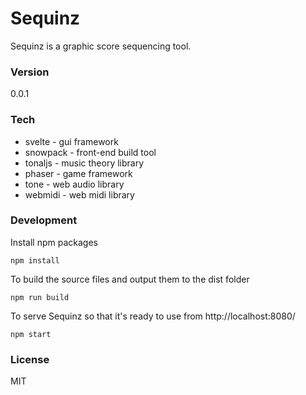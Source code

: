 Sequinz
=========

Sequinz is a graphic score sequencing tool.

### Version
0.0.1

### Tech
- svelte - gui framework
- snowpack - front-end build tool
- tonaljs - music theory library
- phaser - game framework
- tone - web audio library
- webmidi - web midi library

### Development
Install npm packages
```
npm install
```

To build the source files and output them to the dist folder
```
npm run build
```

To serve Sequinz so that it's ready to use from http://localhost:8080/
```
npm start
```
### License
MIT
